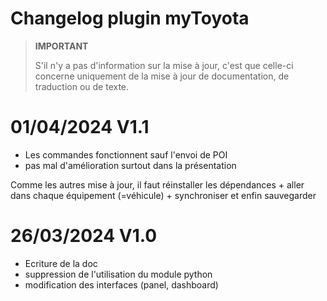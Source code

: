 # Changelog plugin myToyota

>**IMPORTANT**
>
>S'il n'y a pas d'information sur la mise à jour, c'est que celle-ci concerne uniquement de la mise à jour de documentation, de traduction ou de texte.

# 01/04/2024 V1.1 

- Les commandes fonctionnent sauf l'envoi de POI
- pas mal d'amélioration surtout dans la présentation

Comme les autres mise à jour, il faut réinstaller les dépendances + aller dans chaque équipement (=véhicule) + synchroniser et enfin sauvegarder


# 26/03/2024 V1.0 

- Ecriture de la doc
- suppression de l'utilisation du module python
- modification des interfaces (panel, dashboard)
